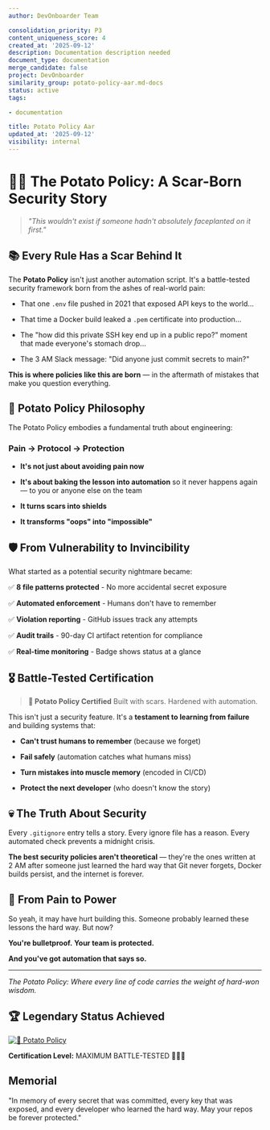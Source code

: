 ```yaml
---
author: DevOnboarder Team

consolidation_priority: P3
content_uniqueness_score: 4
created_at: '2025-09-12'
description: Documentation description needed
document_type: documentation
merge_candidate: false
project: DevOnboarder
similarity_group: potato-policy-aar.md-docs
status: active
tags:

- documentation

title: Potato Policy Aar
updated_at: '2025-09-12'
visibility: internal
---
```


# 🥔💀 The Potato Policy: A Scar-Born Security Story

> _"This wouldn't exist if someone hadn't absolutely faceplanted on it first."_

## 📚 Every Rule Has a Scar Behind It

The **Potato Policy** isn't just another automation script. It's a battle-tested security framework born from the ashes of real-world pain:

- That one `.env` file pushed in 2021 that exposed API keys to the world...

- That time a Docker build leaked a `.pem` certificate into production...

- The "how did this private SSH key end up in a public repo?" moment that made everyone's stomach drop...

- The 3 AM Slack message: "Did anyone just commit secrets to main?"

**This is where policies like this are born** — in the aftermath of mistakes that make you question everything.

## 🥔 Potato Policy Philosophy

The Potato Policy embodies a fundamental truth about engineering:

### Pain → Protocol → Protection

- **It's not just about avoiding pain now**

- **It's about baking the lesson into automation** so it never happens again — to you or anyone else on the team

- **It turns scars into shields**

- **It transforms "oops" into "impossible"**

## 🛡️ From Vulnerability to Invincibility

What started as a potential security nightmare became:

✅ **8 file patterns protected** - No more accidental secret exposure

✅ **Automated enforcement** - Humans don't have to remember

✅ **Violation reporting** - GitHub issues track any attempts

✅ **Audit trails** - 90-day CI artifact retention for compliance

✅ **Real-time monitoring** - Badge shows status at a glance

## 🎖️ Battle-Tested Certification

> **🥔 Potato Policy Certified**
> Built with scars. Hardened with automation.

This isn't just a security feature. It's a **testament to learning from failure** and building systems that:

- **Can't trust humans to remember** (because we forget)

- **Fail safely** (automation catches what humans miss)

- **Turn mistakes into muscle memory** (encoded in CI/CD)

- **Protect the next developer** (who doesn't know the story)

## 💀 The Truth About Security

Every `.gitignore` entry tells a story.
Every ignore file has a reason.
Every automated check prevents a midnight crisis.

**The best security policies aren't theoretical** — they're the ones written at 2 AM after someone just learned the hard way that Git never forgets, Docker builds persist, and the internet is forever.

## 🚀 From Pain to Power

So yeah, it may have hurt building this.
Someone probably learned these lessons the hard way.
But now?

**You're bulletproof.**
**Your team is protected.**

**And you've got automation that says so.**

---

_The Potato Policy: Where every line of code carries the weight of hard-won wisdom._

## 🏆 Legendary Status Achieved

[![🥔 Potato Policy](https://github.com/theangrygamershowproductions/DevOnboarder/actions/workflows/potato-policy-focused.yml/badge.svg)](https://github.com/theangrygamershowproductions/DevOnboarder/actions/workflows/potato-policy-focused.yml)

**Certification Level:** MAXIMUM BATTLE-TESTED 🥔💀🔥

## Memorial

"In memory of every secret that was committed, every key that was exposed, and every developer who learned the hard way. May your repos be forever protected."
